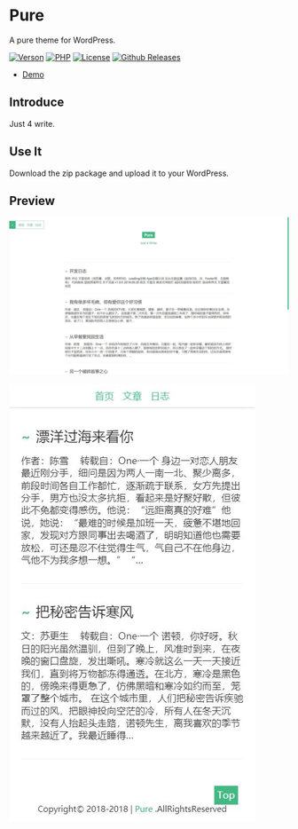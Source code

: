 # Pure

A pure theme for WordPress.

[![Verson](https://img.shields.io/badge/Release-1.0.0-orange.svg)](https://github.com/izhaoo/pure)
[![PHP](https://img.shields.io/badge/PHP-7.2-blue.svg)](http://www.php.net/ChangeLog-7.php)
[![License](https://img.shields.io/badge/License-MIT-red.svg)](https://mit-license.org/)
[![Github Releases](https://img.shields.io/badge/downloads-0.65MB-brightgreen.svg)](https://github.com/izhaoo/pure/releases/download/v1.0.0/pure-v1.0.0.zip)

* [Demo](https://pure.izhaoo.com)

## Introduce

Just 4 write.

## Use It

Download the zip package and upload it to your WordPress.

## Preview

![PC](https://github.com/izhaoo/pure/blob/master/temp/20180929135736.jpg)

![Mobile](https://github.com/izhaoo/pure/blob/master/temp/20180929135831.jpg)